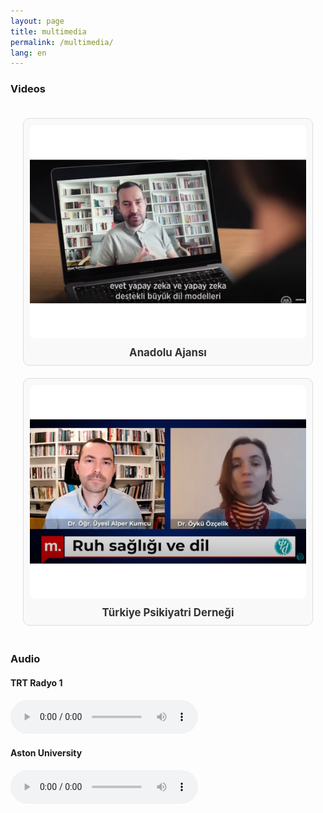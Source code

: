 ```yaml
---
layout: page
title: multimedia
permalink: /multimedia/
lang: en
---
```


<style>

.video-grid {
  display: grid;
  grid-template-columns: repeat(auto-fit, minmax(300px, 1fr));
  gap: 20px;
  padding: 20px;
}

.video-item {
  text-align: center;
  border: 1px solid #ddd;
  padding: 10px;
  border-radius: 10px;
  background-color: #f9f9f9;
}

.video-thumbnail {
  width: 100%;
  height: auto;
  border-radius: 8px;
  transition: transform 0.3s ease;
}

.video-thumbnail:hover {
  transform: scale(1.05);
}

.video-title {
  display: block;
  margin-top: 10px;
  font-size: 1.2em;
  font-weight: bold;
  text-decoration: none;
  color: #333;
}

.video-title:hover {
  color: #007bff;
}

</style>


### Videos

<div class="video-grid">
  <!-- Video 1 -->
  <div class="video-item">
    <a href="aa.md">
      <img src="/thumbnails/aa.png" alt="Anadolu Ajansı" class="video-thumbnail">
    </a>
    <a href="aa.md" class="video-title">Anadolu Ajansı</a>
  </div>

  <!-- Video 2 -->
  <div class="video-item">
    <a href="tpd.html">
      <img src="/thumbnails/tpd.png" alt="Türkiye Psikiyatri Derneği" class="video-thumbnail">
    </a>
    <a href="tpd.html" class="video-title">Türkiye Psikiyatri Derneği</a>
  </div>
</div>


### Audio

#### TRT Radyo 1

<audio controls>
  <source src="/audio/aa.mp3" type="audio/mpeg">
  Your browser does not support the audio element.
</audio>

<br>

#### Aston University

<audio controls>
  <source src="/audio/aa.mp3" type="audio/mpeg">
  Your browser does not support the audio element.
</audio>